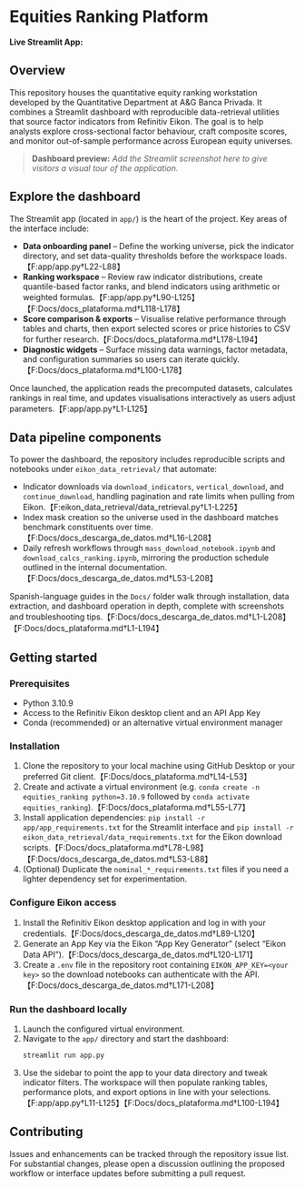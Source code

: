 # Equities Ranking Platform

**Live Streamlit App:** []()

## Overview
This repository houses the quantitative equity ranking workstation developed by the Quantitative Department at A&G Banca Privada. It combines a Streamlit dashboard with reproducible data-retrieval utilities that source factor indicators from Refinitiv Eikon. The goal is to help analysts explore cross-sectional factor behaviour, craft composite scores, and monitor out-of-sample performance across European equity universes.

> **Dashboard preview:** _Add the Streamlit screenshot here to give visitors a visual tour of the application._

## Explore the dashboard
The Streamlit app (located in `app/`) is the heart of the project. Key areas of the interface include:

- **Data onboarding panel** – Define the working universe, pick the indicator directory, and set data-quality thresholds before the workspace loads.【F:app/app.py†L22-L88】
- **Ranking workspace** – Review raw indicator distributions, create quantile-based factor ranks, and blend indicators using arithmetic or weighted formulas.【F:app/app.py†L90-L125】【F:Docs/docs_plataforma.md†L118-L178】
- **Score comparison & exports** – Visualise relative performance through tables and charts, then export selected scores or price histories to CSV for further research.【F:Docs/docs_plataforma.md†L178-L194】
- **Diagnostic widgets** – Surface missing data warnings, factor metadata, and configuration summaries so users can iterate quickly.【F:Docs/docs_plataforma.md†L100-L178】

Once launched, the application reads the precomputed datasets, calculates rankings in real time, and updates visualisations interactively as users adjust parameters.【F:app/app.py†L1-L125】

## Data pipeline components
To power the dashboard, the repository includes reproducible scripts and notebooks under `eikon_data_retrieval/` that automate:

- Indicator downloads via `download_indicators`, `vertical_download`, and `continue_download`, handling pagination and rate limits when pulling from Eikon.【F:eikon_data_retrieval/data_retrieval.py†L1-L225】
- Index mask creation so the universe used in the dashboard matches benchmark constituents over time.【F:Docs/docs_descarga_de_datos.md†L16-L208】
- Daily refresh workflows through `mass_download_notebook.ipynb` and `download_calcs_ranking.ipynb`, mirroring the production schedule outlined in the internal documentation.【F:Docs/docs_descarga_de_datos.md†L53-L208】

Spanish-language guides in the `Docs/` folder walk through installation, data extraction, and dashboard operation in depth, complete with screenshots and troubleshooting tips.【F:Docs/docs_descarga_de_datos.md†L1-L208】【F:Docs/docs_plataforma.md†L1-L194】

## Getting started
### Prerequisites
- Python 3.10.9
- Access to the Refinitiv Eikon desktop client and an API App Key
- Conda (recommended) or an alternative virtual environment manager

### Installation
1. Clone the repository to your local machine using GitHub Desktop or your preferred Git client.【F:Docs/docs_plataforma.md†L14-L53】
2. Create and activate a virtual environment (e.g. `conda create -n equities_ranking python=3.10.9` followed by `conda activate equities_ranking`).【F:Docs/docs_plataforma.md†L55-L77】
3. Install application dependencies: `pip install -r app/app_requirements.txt` for the Streamlit interface and `pip install -r eikon_data_retrieval/data_requirements.txt` for the Eikon download scripts.【F:Docs/docs_plataforma.md†L78-L98】【F:Docs/docs_descarga_de_datos.md†L53-L88】
4. (Optional) Duplicate the `nominal_*_requirements.txt` files if you need a lighter dependency set for experimentation.

### Configure Eikon access
1. Install the Refinitiv Eikon desktop application and log in with your credentials.【F:Docs/docs_descarga_de_datos.md†L89-L120】
2. Generate an App Key via the Eikon “App Key Generator” (select “Eikon Data API”).【F:Docs/docs_descarga_de_datos.md†L120-L171】
3. Create a `.env` file in the repository root containing `EIKON_APP_KEY=<your key>` so the download notebooks can authenticate with the API.【F:Docs/docs_descarga_de_datos.md†L171-L208】

### Run the dashboard locally
1. Launch the configured virtual environment.
2. Navigate to the `app/` directory and start the dashboard:
   ```bash
   streamlit run app.py
   ```
3. Use the sidebar to point the app to your data directory and tweak indicator filters. The workspace will then populate ranking tables, performance plots, and export options in line with your selections.【F:app/app.py†L11-L125】【F:Docs/docs_plataforma.md†L100-L194】

## Contributing
Issues and enhancements can be tracked through the repository issue list. For substantial changes, please open a discussion outlining the proposed workflow or interface updates before submitting a pull request.

